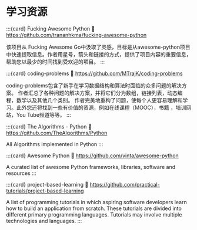 # 学习资源

:::{card} Fucking Awesome Python
:link: https://github.com/trananhkma/fucking-awesome-python

该项目从 Fucking Awesome Go中汲取了灵感，目标是从awesome-python项目中快速提取信息。作者用星号，箭头和链接的方式，提供了项目内容的重要信息，帮助您以最少的时间找到受欢迎的项目。
:::

:::{card} coding-problems
:link: https://github.com/MTrajK/coding-problems

coding-problems包含了新手在学习数据结构和算法时面临的众多问题的解决方案。
作者汇总了各种问题的解决方案，并将它们分为数组，链接列表，动态编程，数学以及其他几个类别。
作者完美地重构了问题，使每个人更容易理解和学习。此外您还将找到一些有价值的资源，例如在线课程（MOOC），书籍 ，培训网站，You Tube频道等等。
:::

:::{card} The Algorithms - Python
:link: https://github.com/TheAlgorithms/Python

All Algorithms implemented in Python
:::

:::{card} Awesome Python
:link: https://github.com/vinta/awesome-python

A curated list of awesome Python frameworks, libraries, software and resources
:::

:::{card} project-based-learning
:link: https://github.com/practical-tutorials/project-based-learning

A list of programming tutorials in which aspiring software developers learn how to build an application from scratch. These tutorials are divided into different primary programming languages. Tutorials may involve multiple technologies and languages.
:::
